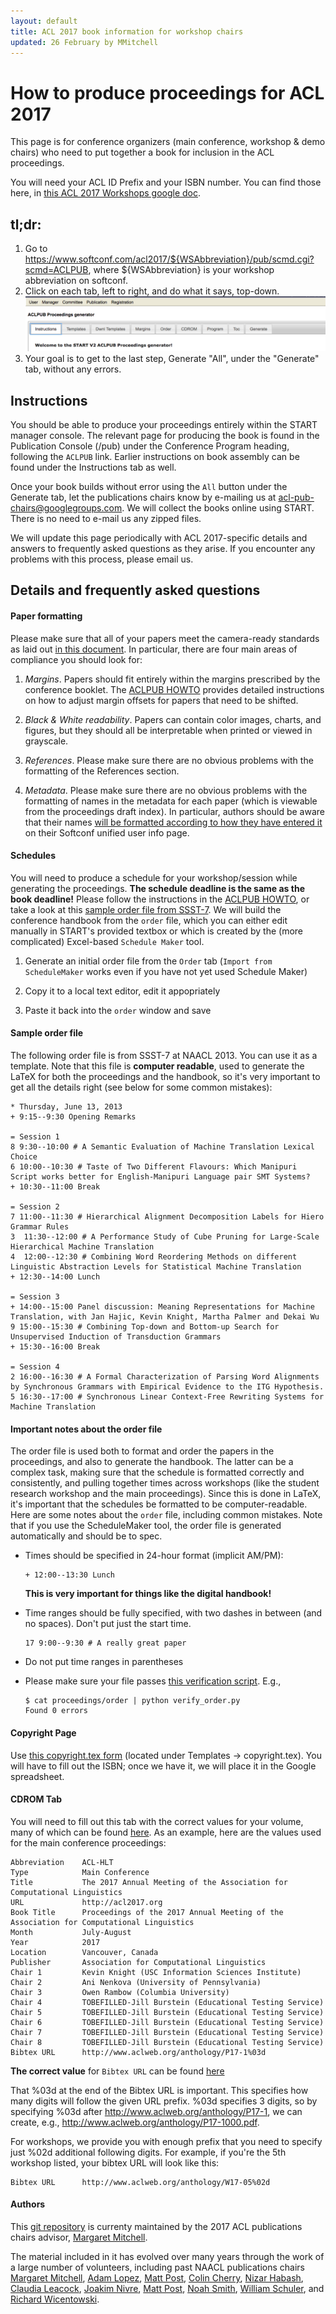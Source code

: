 ```yaml
---
layout: default
title: ACL 2017 book information for workshop chairs
updated: 26 February by MMitchell
---
```


# How to produce proceedings for ACL 2017

This page is for conference organizers (main conference, workshop &
demo chairs) who need to put together a book for inclusion in the
ACL proceedings. 

You will need your ACL ID Prefix and your ISBN number.
You can find those here, in [this ACL 2017 Workshops google doc](https://docs.google.com/spreadsheets/d/1x1RtUjAy-S_YhvTXWTrUc5xs9_4HkF0pOGynhRE963M/edit?usp=sharing).

## tl;dr:

1. Go to https://www.softconf.com/acl2017/${WSAbbreviation}/pub/scmd.cgi?scmd=ACLPUB, where ${WSAbbreviation} is your workshop abbreviation on softconf.
2. Click on each tab, left to right, and do what it says, top-down.
![alt text](howto_images/start_tabs.png "Left to Right START Tabs.")
3. Your goal is to get to the last step, Generate "All", under the "Generate" tab, without any errors.

## Instructions

You should be able to produce your proceedings entirely within the
START manager console.  The relevant page for producing the book is
found in the Publication Console (/pub) under the Conference Program 
heading, following the `ACLPUB` link. Earlier instructions on book assembly 
can be found under the Instructions tab as well.

Once your book builds without error using the `All` button under the
Generate tab, let the publications chairs know by e-mailing us at
[acl-pub-chairs@googlegroups.com](mailto:acl-pub-chairs@googlegroups.com).
We will collect the books online using START. There is no need to
e-mail us any zipped files.

We will update this page periodically with ACL 2017-specific details and answers to frequently
asked questions as they arise. If you encounter any problems with this
process, please email us.

## Details and frequently asked questions

#### Paper formatting

Please make sure that all of your papers meet the camera-ready standards as laid
out <a href="camera-ready-faq.html">in this document</a>. In particular, there are four main
areas of compliance you should look for:

1. *Margins*. Papers should fit entirely within the margins prescribed by the
   conference booklet. The [ACLPUB HOWTO](aclpub-howto-2017.html)
   provides detailed instructions on how to adjust
   margin offsets for papers that need to be shifted.

1.  *Black & White readability*. Papers can contain color images, charts, and
    figures, but they should all be interpretable when printed or viewed in grayscale.

1. *References*. Please make sure there are no obvious problems with the formatting of
   the References section.
   
1. *Metadata*. Please make sure there are no obvious problems with the
   formatting of names in the metadata for each paper (which is
   viewable from the proceedings draft index). In particular, authors
   should be aware that their names
   [will be formatted according to how they have entered it](camera-ready-faq.html#name-formatting)
   on their Softconf unified user info page.

#### Schedules

You will need to produce a schedule for your workshop/session while
generating the proceedings.  **The schedule deadline is the same as
the book deadline!** Please follow the instructions in the
[ACLPUB HOWTO](aclpub-howto-2017.html), or take a look at this
[sample order file from SSST-7](files/sample-order.txt). We will build
the conference handbook from the `order` file, which you can either
edit manually in START's provided textbox or which is created by the
(more complicated) Excel-based `Schedule Maker` tool.

1. Generate an initial order file from the `Order` tab (`Import from
   ScheduleMaker` works even if you have not yet used Schedule Maker)

1. Copy it to a local text editor, edit it appopriately 

1. Paste it back into the `order` window and save 

#### Sample order file

The following order file is from SSST-7 at NAACL 2013. You can use it
as a template. Note that this file is **computer readable**, used to
generate the LaTeX for both the proceedings and the handbook, so it's
very important to get all the details right (see below for some common
mistakes):

    * Thursday, June 13, 2013
    + 9:15--9:30 Opening Remarks

    = Session 1
    8 9:30--10:00 # A Semantic Evaluation of Machine Translation Lexical Choice
    6 10:00--10:30 # Taste of Two Different Flavours: Which Manipuri Script works better for English-Manipuri Language pair SMT Systems?
    + 10:30--11:00 Break

    = Session 2
    7 11:00--11:30 # Hierarchical Alignment Decomposition Labels for Hiero Grammar Rules
    3  11:30--12:00 # A Performance Study of Cube Pruning for Large-Scale Hierarchical Machine Translation
    4  12:00--12:30 # Combining Word Reordering Methods on different Linguistic Abstraction Levels for Statistical Machine Translation
    + 12:30--14:00 Lunch

    = Session 3
    + 14:00--15:00 Panel discussion: Meaning Representations for Machine Translation, with Jan Hajic, Kevin Knight, Martha Palmer and Dekai Wu
    9 15:00--15:30 # Combining Top-down and Bottom-up Search for Unsupervised Induction of Transduction Grammars
    + 15:30--16:00 Break

    = Session 4
    2 16:00--16:30 # A Formal Characterization of Parsing Word Alignments by Synchronous Grammars with Empirical Evidence to the ITG Hypothesis.
    5 16:30--17:00 # Synchronous Linear Context-Free Rewriting Systems for Machine Translation

#### Important notes about the order file

The order file is used both to format and order the papers in the
proceedings, and also to generate the handbook. The latter can be a
complex task, making sure that the schedule is formatted correctly and
consistently, and pulling together times across workshops (like the
student research workshop and the main proceedings). Since this is
done in LaTeX, it's important that the schedules be formatted to be
computer-readable.  Here are some notes about the `order` file,
including common mistakes. Note that if you use the ScheduleMaker
tool, the order file is generated automatically and should be to spec.

-  Times should be specified in 24-hour format (implicit AM/PM):

       + 12:00--13:30 Lunch

   **This is very important for things like the digital handbook!**

-  Time ranges should be fully specified, with two dashes in between
    (and no spaces). Don't put just the start time.

       17 9:00--9:30 # A really great paper

-  Do not put time ranges in parentheses

-  Please make sure your file passes [this verification script](files/verify_order.py). E.g.,

       $ cat proceedings/order | python verify_order.py
       Found 0 errors

#### Copyright Page

Use [this copyright.tex form](files/copyright.tex) (located under
Templates → copyright.tex). You will have to fill out the ISBN; once
we have it, we will place it in the Google spreadsheet.

#### CDROM Tab

You will need to fill out this tab with the correct values for your volume, 
many of which can be found [here](https://docs.google.com/spreadsheets/d/1x1RtUjAy-S_YhvTXWTrUc5xs9_4HkF0pOGynhRE963M/edit?usp=sharing).
As an example, here are the values used for the main conference proceedings:

    Abbreviation    ACL-HLT
    Type	        Main Conference
    Title	        The 2017 Annual Meeting of the Association for Computational Linguistics
    URL	            http://acl2017.org
    Book Title	    Proceedings of the 2017 Annual Meeting of the Association for Computational Linguistics
    Month	        July-August
    Year	        2017
    Location	    Vancouver, Canada
    Publisher	    Association for Computational Linguistics
    Chair 1	        Kevin Knight (USC Information Sciences Institute)
    Chair 2	        Ani Nenkova (University of Pennsylvania) 
    Chair 3	        Owen Rambow (Columbia University)
    Chair 4	        TOBEFILLED-Jill Burstein (Educational Testing Service)
    Chair 5	        TOBEFILLED-Jill Burstein (Educational Testing Service)
    Chair 6	        TOBEFILLED-Jill Burstein (Educational Testing Service)
    Chair 7	        TOBEFILLED-Jill Burstein (Educational Testing Service)
    Chair 8	        TOBEFILLED-Jill Burstein (Educational Testing Service)
    Bibtex URL	    http://www.aclweb.org/anthology/P17-1%03d

**The correct value** for `Bibtex URL` can be found [here](https://docs.google.com/spreadsheets/d/1x1RtUjAy-S_YhvTXWTrUc5xs9_4HkF0pOGynhRE963M/edit?usp=sharing)

That %03d at the end of the Bibtex URL is important.  This specifies how many digits will follow the given URL prefix.  %03d specifies 3 digits, so by specifying %03d after http://www.aclweb.org/anthology/P17-1, we can create, e.g., http://www.aclweb.org/anthology/P17-1000.pdf.  

For workshops, we provide you with enough prefix that you need to specify just %02d additional following digits.  For example, if you're the 5th workshop listed, your bibtex URL will look like this: 

    Bibtex URL	    http://www.aclweb.org/anthology/W17-05%02d

#### Authors

This [git repository](https://github.com/acl-org/acl-pubs) 
is currenty maintained by the 2017 ACL publications chairs advisor, 
[Margaret Mitchell](http://www.m-mitchell.com/).

The material
included in it has evolved over many years through the work of a 
large number of volunteers, including past NAACL publications chairs
[Margaret Mitchell](http://www.m-mitchell.com/),
[Adam Lopez](http://homepages.inf.ed.ac.uk/alopez/),
[Matt Post](http://www.cs.jhu.edu/~post/),
[Colin Cherry](https://sites.google.com/site/colinacherry/),
[Nizar Habash](http://www.nizarhabash.com/),
[Claudia Leacock](https://www.linkedin.com/in/claudialeacockphd),
[Joakim Nivre](http://stp.lingfil.uu.se/~nivre/),
[Matt Post](http://www.cs.jhu.edu/~post/),
[Noah Smith](http://www.cs.cmu.edu/~nasmith/),
[William Schuler](https://www.ling.ohio-state.edu/~schuler/),
and
[Richard Wicentowski](http://www.cs.swarthmore.edu/~richardw/).
